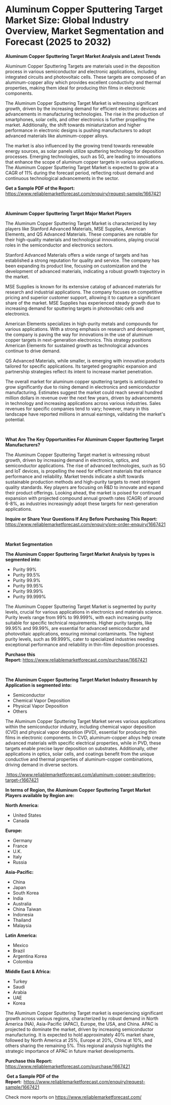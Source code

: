 <p><h1>Aluminum Copper Sputtering Target Market Size: Global Industry Overview, Market Segmentation and Forecast (2025 to 2032)</h1></p><p><strong>Aluminum Copper Sputtering Target Market Analysis and Latest Trends</strong></p>
<p><p>Aluminum Copper Sputtering Targets are materials used in the deposition process in various semiconductor and electronic applications, including integrated circuits and photovoltaic cells. These targets are composed of an aluminum-copper alloy which provides excellent conductivity and thermal properties, making them ideal for producing thin films in electronic components. </p><p>The Aluminum Copper Sputtering Target Market is witnessing significant growth, driven by the increasing demand for efficient electronic devices and advancements in manufacturing technologies. The rise in the production of smartphones, solar cells, and other electronics is further propelling the market. Additionally, the shift towards miniaturization and higher performance in electronic designs is pushing manufacturers to adopt advanced materials like aluminum-copper alloys.</p><p>The market is also influenced by the growing trend towards renewable energy sources, as solar panels utilize sputtering technology for deposition processes. Emerging technologies, such as 5G, are leading to innovations that enhance the scope of aluminum copper targets in various applications. The Aluminum Copper Sputtering Target Market is expected to grow at a CAGR of 11% during the forecast period, reflecting robust demand and continuous technological advancements in the sector.</p></p>
<p><strong>Get a Sample PDF of the Report:&nbsp;</strong> <a href="https://www.reliablemarketforecast.com/enquiry/request-sample/1667421?utm_campaign=2810&utm_medium=2&utm_source=Github&utm_content=ia&utm_term=08032025&utm_id=aluminum-copper-sputtering-target">https://www.reliablemarketforecast.com/enquiry/request-sample/1667421</a></p>
<p>&nbsp;</p>
<p><strong>Aluminum Copper Sputtering Target Major Market Players</strong></p>
<p><p>The Aluminum Copper Sputtering Target Market is characterized by key players like Stanford Advanced Materials, MSE Supplies, American Elements, and QS Advanced Materials. These companies are notable for their high-quality materials and technological innovations, playing crucial roles in the semiconductor and electronics sectors.</p><p>Stanford Advanced Materials offers a wide range of targets and has established a strong reputation for quality and service. The company has been expanding its product line, focusing on customization and the development of advanced materials, indicating a robust growth trajectory in the market.</p><p>MSE Supplies is known for its extensive catalog of advanced materials for research and industrial applications. The company focuses on competitive pricing and superior customer support, allowing it to capture a significant share of the market. MSE Supplies has experienced steady growth due to increasing demand for sputtering targets in photovoltaic cells and electronics.</p><p>American Elements specializes in high-purity metals and compounds for various applications. With a strong emphasis on research and development, the company is paving the way for innovations in the use of aluminum copper targets in next-generation electronics. This strategy positions American Elements for sustained growth as technological advances continue to drive demand.</p><p>QS Advanced Materials, while smaller, is emerging with innovative products tailored for specific applications. Its targeted geographic expansion and partnership strategies reflect its intent to increase market penetration.</p><p>The overall market for aluminum copper sputtering targets is anticipated to grow significantly due to rising demand in electronics and semiconductor manufacturing. Estimates suggest the market could reach several hundred million dollars in revenue over the next few years, driven by advancements in technology and increasing applications across various industries. Sales revenues for specific companies tend to vary; however, many in this landscape have reported millions in annual earnings, validating the market's potential.</p></p>
<p>&nbsp;</p>
<p><strong>What Are The Key Opportunities For Aluminum Copper Sputtering Target Manufacturers?</strong></p>
<p><p>The Aluminum Copper Sputtering Target market is witnessing robust growth, driven by increasing demand in electronics, optics, and semiconductor applications. The rise of advanced technologies, such as 5G and IoT devices, is propelling the need for efficient materials that enhance performance and reliability. Market trends indicate a shift towards sustainable production methods and high-purity targets to meet stringent quality standards. Key players are focusing on R&D to innovate and expand their product offerings. Looking ahead, the market is poised for continued expansion with projected compound annual growth rates (CAGR) of around 6-8%, as industries increasingly adopt these targets for next-generation applications.</p></p>
<p><strong>Inquire or Share Your Questions If Any Before Purchasing This Report:</strong> <a href="https://www.reliablemarketforecast.com/enquiry/pre-order-enquiry/1667421?utm_campaign=2810&utm_medium=2&utm_source=Github&utm_content=ia&utm_term=08032025&utm_id=aluminum-copper-sputtering-target">https://www.reliablemarketforecast.com/enquiry/pre-order-enquiry/1667421</a></p>
<p>&nbsp;</p>
<p><strong>Market Segmentation</strong></p>
<p><strong>The Aluminum Copper Sputtering Target Market Analysis by types is segmented into:</strong></p>
<p><ul><li>Purity 99%</li><li>Purity 99.5%</li><li>Purity 99.9%</li><li>Purity 99.95%</li><li>Purity 99.99%</li><li>Purity 99.999%</li></ul></p>
<p><p>The Aluminum Copper Sputtering Target Market is segmented by purity levels, crucial for various applications in electronics and materials science. Purity levels range from 99% to 99.999%, with each increasing purity suitable for specific technical requirements. Higher purity targets, like 99.95% and 99.99%, are essential for advanced semiconductor and photovoltaic applications, ensuring minimal contaminants. The highest purity levels, such as 99.999%, cater to specialized industries needing exceptional performance and reliability in thin-film deposition processes.</p></p>
<p><strong>Purchase this Report:&nbsp;</strong><a href="https://www.reliablemarketforecast.com/purchase/1667421?utm_campaign=2810&utm_medium=2&utm_source=Github&utm_content=ia&utm_term=08032025&utm_id=aluminum-copper-sputtering-target">https://www.reliablemarketforecast.com/purchase/1667421</a></p>
<p>&nbsp;</p>
<p><strong>The Aluminum Copper Sputtering Target Market Industry Research by Application is segmented into:</strong></p>
<p><ul><li>Semiconductor</li><li>Chemical Vapor Deposition</li><li>Physical Vapor Deposition</li><li>Others</li></ul></p>
<p><p>The Aluminum Copper Sputtering Target Market serves various applications within the semiconductor industry, including chemical vapor deposition (CVD) and physical vapor deposition (PVD), essential for producing thin films in electronic components. In CVD, aluminum-copper alloys help create advanced materials with specific electrical properties, while in PVD, these targets enable precise layer deposition on substrates. Additionally, other applications in optics, solar cells, and coatings benefit from the unique conductive and thermal properties of aluminum-copper combinations, driving demand in diverse sectors.</p></p>
<p><a href="https://www.reliablemarketforecast.com/aluminum-copper-sputtering-target-r1667421?utm_campaign=2810&utm_medium=2&utm_source=Github&utm_content=ia&utm_term=08032025&utm_id=aluminum-copper-sputtering-target">&nbsp;https://www.reliablemarketforecast.com/aluminum-copper-sputtering-target-r1667421</a></p>
<p><strong>In terms of Region, the Aluminum Copper Sputtering Target Market Players available by Region are:</strong></p>
<p>
    <p> <strong> North America: </strong>
        <ul>
            <li>United States</li>
            <li>Canada</li>
        </ul>
        </p> 
    <p> <strong> Europe: </strong>
        <ul>
            <li>Germany</li>
            <li>France</li>
            <li>U.K.</li>
            <li>Italy</li>
            <li>Russia</li>
        </ul>
        </p> 
    <p> <strong> Asia-Pacific: </strong>
        <ul>
            <li>China</li>
            <li>Japan</li>
            <li>South Korea</li>
            <li>India</li>
            <li>Australia</li>
            <li>China Taiwan</li>
            <li>Indonesia</li>
            <li>Thailand</li>
            <li>Malaysia</li>
        </ul>
        </p> 
    <p> <strong> Latin America: </strong>
        <ul>
            <li>Mexico</li>
            <li>Brazil</li>
            <li>Argentina Korea</li>
            <li>Colombia</li>
        </ul>
        </p> 
    <p> <strong> Middle East & Africa: </strong>
        <ul>
            <li>Turkey</li>
            <li>Saudi</li>
            <li>Arabia</li>
            <li>UAE</li>
            <li>Korea</li>
        </ul>
    </p>
    </p>
<p><p>The Aluminum Copper Sputtering Target market is experiencing significant growth across various regions, characterized by robust demand in North America (NA), Asia-Pacific (APAC), Europe, the USA, and China. APAC is projected to dominate the market, driven by increasing semiconductor manufacturing. It is expected to hold approximately 40% market share, followed by North America at 25%, Europe at 20%, China at 10%, and others sharing the remaining 5%. This regional analysis highlights the strategic importance of APAC in future market developments.</p></p>
<p><strong>Purchase this Report: </strong><a href="https://www.reliablemarketforecast.com/purchase/1667421?utm_campaign=2810&utm_medium=2&utm_source=Github&utm_content=ia&utm_term=08032025&utm_id=aluminum-copper-sputtering-target">https://www.reliablemarketforecast.com/purchase/1667421</a></p>
<p>&nbsp;<strong>Get a Sample PDF of the Report:&nbsp;&nbsp;</strong><a href="https://www.reliablemarketforecast.com/enquiry/request-sample/1667421?utm_campaign=2810&utm_medium=2&utm_source=Github&utm_content=ia&utm_term=08032025&utm_id=aluminum-copper-sputtering-target">https://www.reliablemarketforecast.com/enquiry/request-sample/1667421</a></p>
<p><strong></strong></p>
<p>Check more reports on <a href="https://www.reliablemarketforecast.com/?utm_campaign=2810&utm_medium=2&utm_source=Github&utm_content=ia&utm_term=08032025&utm_id=aluminum-copper-sputtering-target">https://www.reliablemarketforecast.com/</a></p>